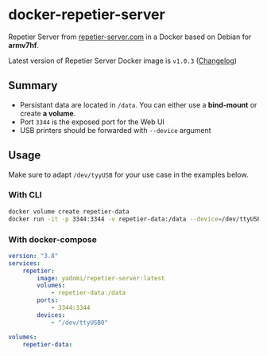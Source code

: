 # docker-repetier-server

Repetier Server from [repetier-server.com](https://www.repetier-server.com/download-repetier-server/) in a Docker based on Debian for **armv7hf**.

Latest version of Repetier Server Docker image is `v1.0.3` ([Changelog](https://download3.repetier.com/files/server/changelog.txt))

## Summary

- Persistant data are located in `/data`. You can either use a **bind-mount** or create **a volume**.
- Port `3344` is the exposed port for the Web UI
- USB printers should be forwarded with `--device` argument

## Usage

Make sure to adapt `/dev/tyyUSB` for your use case in the examples below.

### With CLI

```bash
docker volume create repetier-data
docker run -it -p 3344:3344 -v repetier-data:/data --device=/dev/ttyUSB0 --name repetier-server yadomi/repetier-server
```

### With docker-compose

```yaml
version: "3.8"
services:
    repetier:
        image: yadomi/repetier-server:latest
        volumes:
            - repetier-data:/data
        ports:
            - 3344:3344
        devices:
            - "/dev/ttyUSB0"

volumes:
    repetier-data:
```
